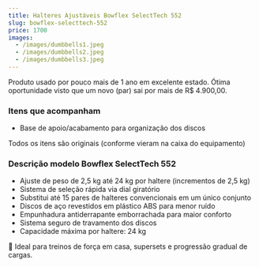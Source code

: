 ```yaml
---
title: Halteres Ajustáveis Bowflex SelectTech 552
slug: bowflex-selecttech-552
price: 1700
images:
  - /images/dumbbells1.jpeg
  - /images/dumbbells2.jpeg
  - /images/dumbbells3.jpeg
---
```


Produto usado por pouco mais de 1 ano em excelente estado. Ótima oportunidade visto que um novo (par) sai por mais de R$ 4.900,00.

### Itens que acompanham
- Base de apoio/acabamento para organização dos discos

Todos os itens são originais (conforme vieram na caixa do equipamento)

### Descrição modelo Bowflex SelectTech 552

- Ajuste de peso de 2,5 kg até 24 kg por haltere (incrementos de 2,5 kg)
- Sistema de seleção rápida via dial giratório
- Substitui até 15 pares de halteres convencionais em um único conjunto
- Discos de aço revestidos em plástico ABS para menor ruído
- Empunhadura antiderrapante emborrachada para maior conforto
- Sistema seguro de travamento dos discos
- Capacidade máxima por haltere: 24 kg

💪 Ideal para treinos de força em casa, supersets e progressão gradual de cargas.
